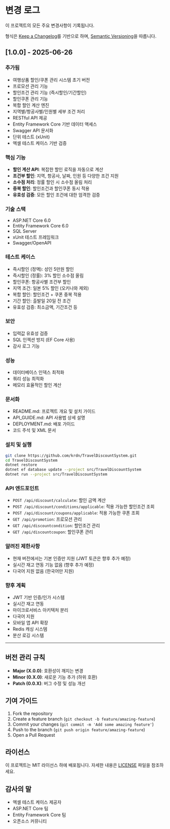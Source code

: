# 변경 로그

이 프로젝트의 모든 주요 변경사항이 기록됩니다.

형식은 [Keep a Changelog](https://keepachangelog.com/en/1.0.0/)를 기반으로 하며, [Semantic Versioning](https://semver.org/spec/v2.0.0.html)을 따릅니다.

## [1.0.0] - 2025-06-26

### 추가됨
- 여행상품 할인/쿠폰 관리 시스템 초기 버전
- 프로모션 관리 기능
- 할인조건 관리 기능 (즉시할인/기간할인)
- 할인쿠폰 관리 기능
- 복합 할인 계산 엔진
- 지역별/항공사별/인원별 세부 조건 처리
- RESTful API 제공
- Entity Framework Core 기반 데이터 액세스
- Swagger API 문서화
- 단위 테스트 (xUnit)
- 엑셀 테스트 케이스 기반 검증

### 핵심 기능
- **할인 계산 API**: 복잡한 할인 로직을 자동으로 계산
- **조건부 할인**: 지역, 항공사, 날짜, 인원 등 다양한 조건 지원
- **소수점 처리**: 정률 할인 시 소수점 올림 처리
- **중복 할인**: 할인조건과 할인쿠폰 동시 적용
- **유효성 검증**: 모든 할인 조건에 대한 엄격한 검증

### 기술 스택
- ASP.NET Core 6.0
- Entity Framework Core 6.0
- SQL Server
- xUnit 테스트 프레임워크
- Swagger/OpenAPI

### 테스트 케이스
- 즉시할인 (정액): 성인 5만원 할인
- 즉시할인 (정률): 3% 할인 소수점 올림
- 할인쿠폰: 항공사별 조건부 할인
- 지역 조건: 일본 5% 할인 (오키나와 제외)
- 복합 할인: 할인조건 + 쿠폰 중복 적용
- 기간 할인: 출발일 20일 전 조건
- 유효성 검증: 최소금액, 기간조건 등

### 보안
- 입력값 유효성 검증
- SQL 인젝션 방지 (EF Core 사용)
- 감사 로그 기능

### 성능
- 데이터베이스 인덱스 최적화
- 쿼리 성능 최적화
- 메모리 효율적인 할인 계산

### 문서화
- README.md: 프로젝트 개요 및 설치 가이드
- API_GUIDE.md: API 사용법 상세 설명
- DEPLOYMENT.md: 배포 가이드
- 코드 주석 및 XML 문서

### 설치 및 실행
```bash
git clone https://github.com/krdn/TravelDiscountSystem.git
cd TravelDiscountSystem
dotnet restore
dotnet ef database update --project src/TravelDiscountSystem
dotnet run --project src/TravelDiscountSystem
```

### API 엔드포인트
- `POST /api/discount/calculate`: 할인 금액 계산
- `POST /api/discount/conditions/applicable`: 적용 가능한 할인조건 조회
- `POST /api/discount/coupons/applicable`: 적용 가능한 쿠폰 조회
- `GET /api/promotion`: 프로모션 관리
- `GET /api/discountcondition`: 할인조건 관리
- `GET /api/discountcoupon`: 할인쿠폰 관리

### 알려진 제한사항
- 현재 버전에서는 기본 인증만 지원 (JWT 토큰은 향후 추가 예정)
- 실시간 재고 연동 기능 없음 (향후 추가 예정)
- 다국어 지원 없음 (한국어만 지원)

### 향후 계획
- JWT 기반 인증/인가 시스템
- 실시간 재고 연동
- 마이크로서비스 아키텍처 분리
- 다국어 지원
- 모바일 앱 API 확장
- Redis 캐싱 시스템
- 분산 로깅 시스템

---

## 버전 관리 규칙

- **Major (X.0.0)**: 호환성이 깨지는 변경
- **Minor (0.X.0)**: 새로운 기능 추가 (하위 호환)
- **Patch (0.0.X)**: 버그 수정 및 성능 개선

## 기여 가이드

1. Fork the repository
2. Create a feature branch (`git checkout -b feature/amazing-feature`)
3. Commit your changes (`git commit -m 'Add some amazing feature'`)
4. Push to the branch (`git push origin feature/amazing-feature`)
5. Open a Pull Request

## 라이선스

이 프로젝트는 MIT 라이선스 하에 배포됩니다. 자세한 내용은 [LICENSE](LICENSE) 파일을 참조하세요.

## 감사의 말

- 엑셀 테스트 케이스 제공자
- ASP.NET Core 팀
- Entity Framework Core 팀
- 오픈소스 커뮤니티